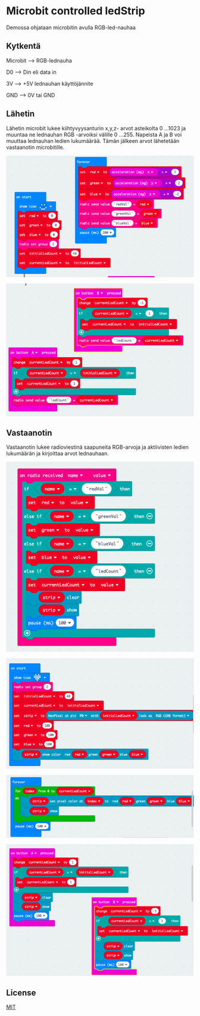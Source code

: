 # Microbit controlled ledStrip

Demossa ohjataan microbitin avulla RGB-led-nauhaa

## Kytkentä

Microbit --> RGB-lednauha

D0 --> Din eli data in

3V --> +5V lednauhan käyttöjännite

GND --> 0V tai GND

## Lähetin

Lähetin microbit lukee kiihtyvyysanturin x,y,z- arvot asteikolta 0 ...1023 ja muuntaa ne lednauhan RGB -arvoiksi välille 0 ...255. Napeista A ja B voi muuttaa lednauhan ledien lukumäärää. Tämän jälkeen arvot lähetetään vastaanotin microbitille.

![](images/img1.png)

![](images/img2.png)

## Vastaanotin
Vastaanotin lukee radioviestinä saapuneita RGB-arvoja ja aktiivisten ledien lukumäärän ja kirjoittaa arvot lednauhaan.

![](images/img3.png)

![](images/img4.png)

![](images/img5.png)

![](images/img6.png)

## License
[MIT](https://choosealicense.com/licenses/mit/)
